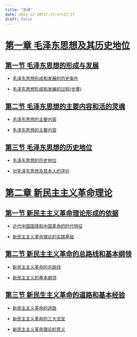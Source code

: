 ```yaml
---
title: "目录"
date: 2021-12-10T17:17:17+17:17
draft: false
---
```


<!--more-->

# [第一章 毛泽东思想及其历史地位](/politics/1/)

## [第一节 毛泽东思想的形成与发展](/politics/1/#第一节毛泽东思想的形成与发展)

- [毛泽东思想形成和发展的历史条件](/politics/1/#毛泽东思想形成和发展的历史条件)

- [毛泽东思想形成和发展的过程(步骤)](/politics/1/#毛泽东思想形成和发展的过程(步骤))

## [第二节 毛泽东思想的主要内容和活的灵魂](/politics/1/#第二节毛泽东思想的主要内容和活的灵魂)

- [毛泽东思想的主要内容](/politics/1/#毛泽东思想的主要内容)

- [毛泽东思想的主要内容](/politics/1/#毛泽东思想的主要内容)

## [第三节 毛泽东思想的历史地位](/politics/1/#第三节毛泽东思想的历史地位)

- [毛泽东思想的历史地位](/politics/1/#毛泽东思想的历史地位)

- [对毛泽东思想及其本人的评价](/politics/1/#对毛泽东思想及其本人的评价)

# [第二章 新民主主义革命理论](/politics/2/)

## [第一节 新民主主义革命理论形成的依据](/politics/2/#第一节新民主主义革命理论形成的依据)

- [近代中国国情和中国革命的时代特征](/politics/2/#近代中国国情和中国革命的时代特征)

- [新民主主义革命理论的实践基础](/politics/2/#近代中国国情和中国革命的时代特征)

## [第二节 新民主主义革命的总路线和基本纲领](/politics/2/#第二节新民主主义革命的总路线和基本纲领)

- [新民主主义革命的总路线](/politics/2/#新民主主义革命的总路线)

- [新民主主义的基本纲领](/politics/2/#新民主主义的基本纲领)

## [第三节 新民生主义革命的道路和基本经验](/politics/2/#第三节新民生主义革命的道路和基本经验)

- [新民主主义革命的道路](/politics/2/#新民主主义革命的道路)

- [新民主主义革命的三大法宝](/politics/2/#新民主主义革命的三大法宝)

- [新民主主义革命理论的意义](/politics/2/#新民主主义革命理论的意义)
